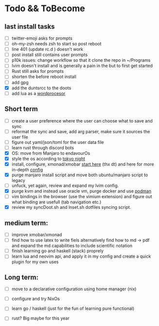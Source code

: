 # Todo && ToBecome

## last install tasks
 - [ ] twitter-emoji asks for prompts
 - [ ] oh-my-zsh needs zsh to start so post reboot
 - [ ] line 401 (update rc.d ) doesn't work
 - [ ] post install still contains user prompts
 - [ ] p10k issues: change workflow so that it clone the repo in ~/Programs
 - [ ] lvim doesn't install and is generally a pain in the but to first get started
 - [ ] Rust still asks for prompts
 - [ ] shorten the before reboot install
 - [ ] add gpg
 - [x] add the duntsrcc to the doots
 - [ ] add lua as a [wordprocesor](https://www.reddit.com/r/neovim/comments/rz4yxj/using_neovim_and_lua_as_a_wordprocessor/)

## Short term
- [ ] create a user preference where the user can choose what to save and sync
- [ ] reformat the sync and save, add arg parser, make sure it sources the user file
- [ ] figure out  yaml/json/toml for the user data file
- [ ] learn rust through discord bots
- [x] OS: move from Manjaro to endavourOs
- [x] style the os according to [tokyo night](https://old.reddit.com/r/unixporn/comments/ra8dpp/gnome_tried_customizing_gnome_a_bit_with_the_epic/)
- [x] install, configure, xmonad/xmobar [start here](https://beginners-guide-to-xmonad.readthedocs.io/configure_xmobar.html) (thx dt) and here for more in-depth [config](https://archcheatsheet.com/environment/xmonad-configuration.html#program-launcher)
- [x] purge manjaro install script and move both ubuntu/manjaro script to legacy 
- [ ] unfuck, yet again, review and expand my lvim config.
- [x] purge kvm and instead use oracle vm, purge docker and use [podman](https://podman.io/)
- [ ] vim bindings in the browser (use the vimium extension) and figure out what binding are usefull (tab navigation etc.)
- [x] review my syncDoot.sh and lnset.sh dotfiles syncing script.

## medium term:
- [ ] improve xmobar/xmonad
- [ ] find how to use latex to write fiels alternatively find how to md -> pdf and expand the md capabilities to include scientific notation
- [ ] finish learning go and haskell (stack) proprely
- [ ] learn lua and neovim api, and apply it in my config and create a quick plugin for my own uses

## Long term: 
- [ ] move to a declarative configuration using home manager (nix)
- [ ] configure and try NixOs
- [ ] learn go / haskell (just for the fun of learning pure functional)
- [ ] rust? Big maybe for this year

